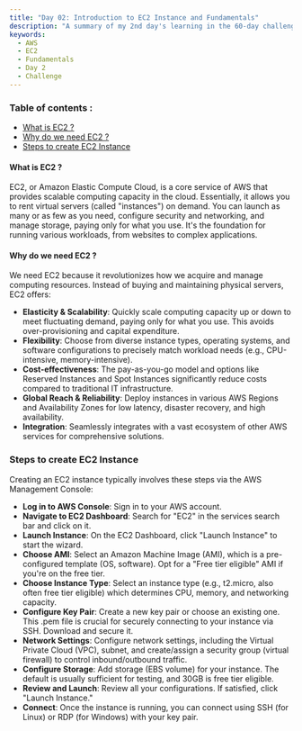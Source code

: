 ```yaml
---
title: "Day 02: Introduction to EC2 Instance and Fundamentals"
description: "A summary of my 2nd day's learning in the 60-day challenge, covering basic cloud concepts and an overview of EC2."
keywords:
  - AWS
  - EC2
  - Fundamentals
  - Day 2
  - Challenge
---
```


### Table of contents :
- [What is EC2 ?](#what-is-ec2-)
- [Why do we need EC2 ?](#why-do-we-need-ec2-)
- [Steps to create EC2 Instance](#steps-to-create-ec2-instance)


#### What is EC2 ?
EC2, or Amazon Elastic Compute Cloud, is a core service of AWS that provides scalable computing capacity in the cloud. Essentially, it allows you to rent virtual servers (called "instances") on demand. You can launch as many or as few as you need, configure security and networking, and manage storage, paying only for what you use. It's the foundation for running various workloads, from websites to complex applications.

#### Why do we need EC2 ?
We need EC2 because it revolutionizes how we acquire and manage computing resources. Instead of buying and maintaining physical servers, EC2 offers:

- **Elasticity & Scalability**: Quickly scale computing capacity up or down to meet fluctuating demand, paying only for what you use. This avoids over-provisioning and capital expenditure.
- **Flexibility**: Choose from diverse instance types, operating systems, and software configurations to precisely match workload needs (e.g., CPU-intensive, memory-intensive).
- **Cost-effectiveness**: The pay-as-you-go model and options like Reserved Instances and Spot Instances significantly reduce costs compared to traditional IT infrastructure.
- **Global Reach & Reliability**: Deploy instances in various AWS Regions and Availability Zones for low latency, disaster recovery, and high availability.
- **Integration**: Seamlessly integrates with a vast ecosystem of other AWS services for comprehensive solutions.

### Steps to create EC2 Instance
Creating an EC2 instance typically involves these steps via the AWS Management Console:

- **Log in to AWS Console**: Sign in to your AWS account.
- **Navigate to EC2 Dashboard**: Search for "EC2" in the services search bar and click on it.
- **Launch Instance**: On the EC2 Dashboard, click "Launch Instance" to start the wizard.
- **Choose AMI**: Select an Amazon Machine Image (AMI), which is a pre-configured template (OS, software). Opt for a "Free tier eligible" AMI if you're on the free tier.
- **Choose Instance Type**: Select an instance type (e.g., t2.micro, also often free tier eligible) which determines CPU, memory, and networking capacity.
- **Configure Key Pair**: Create a new key pair or choose an existing one. This .pem file is crucial for securely connecting to your instance via SSH. Download and secure it.
- **Network Settings**: Configure network settings, including the Virtual Private Cloud (VPC), subnet, and create/assign a security group (virtual firewall) to control inbound/outbound traffic.
- **Configure Storage**: Add storage (EBS volume) for your instance. The default is usually sufficient for testing, and 30GB is free tier eligible.
- **Review and Launch**: Review all your configurations. If satisfied, click "Launch Instance."
- **Connect**: Once the instance is running, you can connect using SSH (for Linux) or RDP (for Windows) with your key pair.
